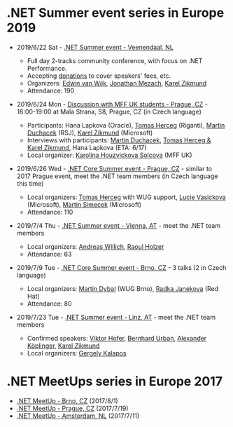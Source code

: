 # .NET Summer event series in Europe 2019

* 2019/6/22 Sat - [.NET Summer event - Veenendaal, NL](https://www.dncse.nl)
  * Full day 2-tracks community conference, with focus on .NET Performance.
  * Accepting [donations](https://opencollective.com/net-core-summer-event-netherlands/events/net-core-summer-event-2019-39269ev) to cover speakers' fees, etc.
  * Organizers: [Edwin van Wijk](https://twitter.com/evanwijk), [Jonathan Mezach](https://twitter.com/jmezach), [Karel Zikmund](https://twitter.com/ziki_cz)
  * Attendance: 190
* 2019/6/24 Mon - [Discussion with MFF UK students - Prague, CZ](https://opmk.mff.cuni.cz/wiki/studenti/kurzy#setkani_s_absolventy_informatickych_oboru) - 16:00-19:00 at Mala Strana, S8, Prague, CZ (in Czech language)
  * Participants: Hana Lapkova (Oracle), [Tomas Herceg](https://twitter.com/hercegtomas) (Riganti), [Martin Duchacek](https://twitter.com/MDuchacek) (RSJ), [Karel Zikmund](https://twitter.com/ziki_cz) (Microsoft)
  * Interviews with participants: [Martin Duchacek](https://www.matfyz.cz/clanky/1361-setkani-s-absolventy-martin-duchacek), [Tomas Herceg & Karel Zikmund](https://www.matfyz.cz/clanky/1360-setkani-s-absolventy-karel-zikmund-a-tomas-herceg), Hana Lapkova (ETA: 6/17)
  * Local organizer: [Karolina Houzvickova Solcova](https://www.mff.cuni.cz/cs/fakulta/organizacni-struktura/lide?hdl=3951) (MFF UK)
* 2019/6/26 Wed - [.NET Core Summer event - Prague, CZ](https://corestart3.updatedays.cz) - similar to 2017 Prague event, meet the .NET team members (in Czech language this time)
  * Local organizers: [Tomas Herceg](https://twitter.com/hercegtomas) with WUG support, [Lucie Vasickova](https://twitter.com/lulucieva) (Microsoft), [Martin Simecek](https://twitter.com/deeedx) (Microsoft)
  * Attendance: 110
* 2019/7/4 Thu - [.NET Summer event - Vienna, AT](https://www.meetup.com/dotnet-austria/events/262250140/) - meet the .NET team members
  * Local organizers: [Andreas Willich](https://twitter.com/SabotageAndi), [Raoul Holzer](https://twitter.com/RaoulHolzer)
  * Attendance: 63
* 2019/7/9 Tue - [.NET Core Summer event - Brno, CZ](https://www.wug.cz/brno/akce/1152--NET-Core-Summer-Event) - 3 talks (2 in Czech language)
  * Local organizers: [Martin Dybal](https://twitter.com/Martin_Dybal) (WUG Brno), [Radka Janekova](https://twitter.com/RheaAyase) (Red Hat)
  * Attendance: 80


* 2019/7/23 Tue - [.NET Summer event - Linz, AT](https://www.meetup.com/NET-Stammtisch-Linz/events/261637908/) - meet the .NET team members
  * Confirmed speakers: [Viktor Hofer](https://twitter.com/ViktorHofer), [Bernhard Urban](https://twitter.com/lewurm), [Alexander Köplinger](https://twitter.com/akoeplinger), [Karel Zikmund](https://twitter.com/ziki_cz)
  * Local organizers: [Gergely Kalapos](https://twitter.com/gregkalapos)

# .NET MeetUps series in Europe 2017

* [.NET MeetUp - Brno, CZ](/events/2017-08-01_dotNetMeetUp_Brno) (2017/8/1)
* [.NET MeetUp - Prague, CZ](/events/2017-07-19_dotNetMeetUp_Prague) (2017/7/19)
* [.NET MeetUp - Amsterdam, NL](/events/2017-07-11_dotNetMeetUp_Amsterdam) (2017/7/11)
